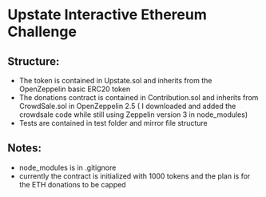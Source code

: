 # Upstate Interactive Ethereum Challenge

## Structure:

- The token is contained in Upstate.sol and inherits from the OpenZeppelin basic ERC20 token 
- The donations contract is contained in Contribution.sol and inherits from CrowdSale.sol in OpenZeppelin 2.5 ( I downloaded and added
the crowdsale code while still using Zeppelin version 3 in node_modules) 
- Tests are contained in test folder and mirror file structure

## Notes:
- node_modules is in .gitignore 
- currently the contract is initialized with 1000 tokens and the plan is for the ETH donations to be capped


